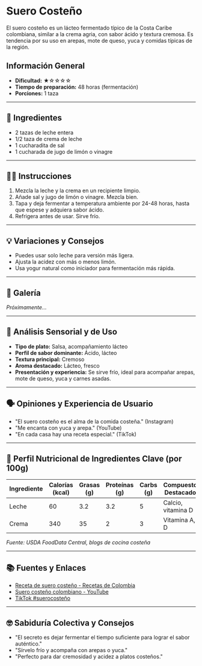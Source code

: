 # Suero Costeño

El suero costeño es un lácteo fermentado típico de la Costa Caribe colombiana, similar a la crema agria, con sabor ácido y textura cremosa. Es tendencia por su uso en arepas, mote de queso, yuca y comidas típicas de la región.

## Información General

* **Dificultad:** ★☆☆☆☆
* **Tiempo de preparación:** 48 horas (fermentación)
* **Porciones:** 1 taza

---

## 📝 Ingredientes

- 2 tazas de leche entera
- 1/2 taza de crema de leche
- 1 cucharadita de sal
- 1 cucharada de jugo de limón o vinagre

---

## 👨‍🍳 Instrucciones

1. Mezcla la leche y la crema en un recipiente limpio.
2. Añade sal y jugo de limón o vinagre. Mezcla bien.
3. Tapa y deja fermentar a temperatura ambiente por 24-48 horas, hasta que espese y adquiera sabor ácido.
4. Refrigera antes de usar. Sirve frío.

---

## 💡 Variaciones y Consejos

- Puedes usar solo leche para versión más ligera.
- Ajusta la acidez con más o menos limón.
- Usa yogur natural como iniciador para fermentación más rápida.

---

## 📸 Galería

*Próximamente...*

---

## 🔬 Análisis Sensorial y de Uso

- **Tipo de plato:** Salsa, acompañamiento lácteo
- **Perfil de sabor dominante:** Ácido, lácteo
- **Textura principal:** Cremoso
- **Aroma destacado:** Lácteo, fresco
- **Presentación y experiencia:** Se sirve frío, ideal para acompañar arepas, mote de queso, yuca y carnes asadas.

---

## 🗣️ Opiniones y Experiencia de Usuario

- "El suero costeño es el alma de la comida costeña." (Instagram)
- "Me encanta con yuca y arepa." (YouTube)
- "En cada casa hay una receta especial." (TikTok)

---

## 🧬 Perfil Nutricional de Ingredientes Clave (por 100g)

| Ingrediente | Calorías (kcal) | Grasas (g) | Proteínas (g) | Carbs (g) | Compuestos Destacados |
|-------------|-----------------|------------|---------------|-----------|----------------------|
| Leche       | 60              | 3.2        | 3.2           | 5         | Calcio, vitamina D   |
| Crema       | 340             | 35         | 2             | 3         | Vitamina A, D        |

*Fuente: USDA FoodData Central, blogs de cocina costeña*

---

## 📚 Fuentes y Enlaces

- [Receta de suero costeño - Recetas de Colombia](https://www.recetasdecolombia.com/suero-costeno)
- [Suero costeño colombiano - YouTube](https://www.youtube.com/results?search_query=suero+coste%C3%B1o+colombiano)
- [TikTok #suerocosteño](https://www.tiktok.com/tag/suerocoste%C3%B1o)

---

## 🤓 Sabiduría Colectiva y Consejos

- "El secreto es dejar fermentar el tiempo suficiente para lograr el sabor auténtico."
- "Sírvelo frío y acompaña con arepas o yuca."
- "Perfecto para dar cremosidad y acidez a platos costeños."
